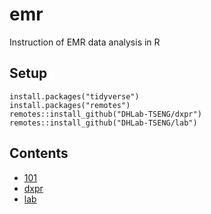 # emr
 Instruction of EMR data analysis in R

## Setup
```{r}
install.packages("tidyverse")
install.packages("remotes")
remotes::install_github("DHLab-TSENG/dxpr")
remotes::install_github("DHLab-TSENG/lab")
```

## Contents
- [101](R101.qmd)
- [dxpr](dxpr-note.rmd)
- [lab](lab-note.rmd)